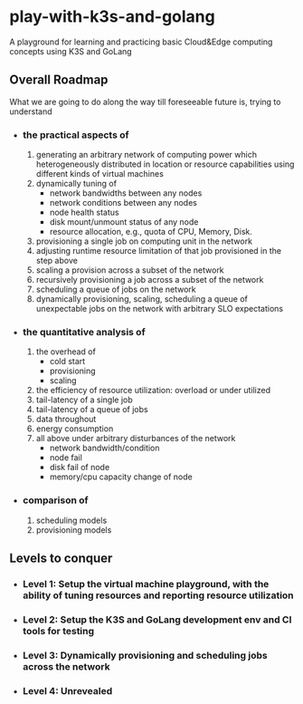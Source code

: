 # play-with-k3s-and-golang
A playground for learning and practicing basic Cloud&amp;Edge computing concepts using K3S and GoLang

## Overall Roadmap
What we are going to do along the way till foreseeable future is, trying to understand 

+ ### the practical aspects of 
   1. generating an arbitrary network of computing power which heterogeneously distributed in location or resource capabilities using different kinds of virtual machines
   1. dynamically tuning of
      - network bandwidths between any nodes
      - network conditions between any nodes
      - node health status
      - disk mount/unmount status of any node
      - resource allocation, e.g., quota of CPU, Memory, Disk.
   1. provisioning a single job on computing unit in the network
   1. adjusting runtime resource limitation of that job provisioned in the step above
   1. scaling a provision across a subset of the network
   1. recursively provisioning a job across a subset of the network
   1. scheduling a queue of jobs on the network
   1. dynamically provisioning, scaling, scheduling a queue of unexpectable jobs on the network with arbitrary SLO expectations

* ### the quantitative analysis of
   1. the overhead of 
       - cold start
       - provisioning
       - scaling
   1. the efficiency of resource utilization: overload or under utilized
   1. tail-latency of a single job
   1. tail-latency of a queue of jobs
   1. data throughout
   1. energy consumption
   1. all above under arbitrary disturbances of the network
      - network bandwidth/condition
      - node fail
      - disk fail of node
      - memory/cpu capacity change of node

+ ### comparison of 
   1. scheduling models
   1. provisioning models

## Levels to conquer

* ### Level 1: Setup the virtual machine playground, with the ability of tuning resources and reporting resource utilization

* ### Level 2: Setup the  K3S and GoLang development env and CI tools for testing

* ### Level 3: Dynamically provisioning and scheduling jobs across the network

* ### Level 4: Unrevealed
